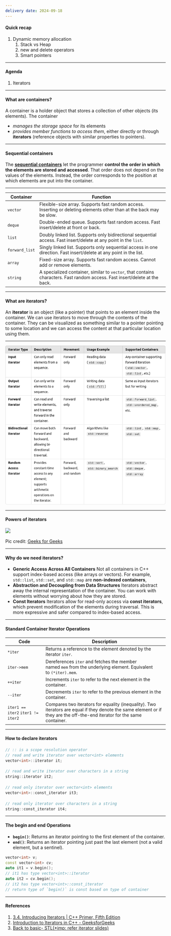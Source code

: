 ```yaml
---
delivery date: 2024-09-18
---
```

#### Quick recap
1. Dynamic memory allocation
	1. Stack vs Heap
	2. new and delete operators
	3. Smart pointers
---
#### Agenda
1. Iterators

---
#### What are containers?
A container is a holder object that stores a collection of other objects (its elements).
The container 
- *manages the storage space* for its elements
- *provides member functions to access them*, either directly or through **iterators** (reference objects with similar properties to pointers).

---
#### Sequential containers

The **[sequential containers](https://cpp-primer.pages.dev/book/096-defined_terms.html#filepos2453431)** let the programmer **control the order in which the elements are stored and accessed**. That order does not depend on the values of the elements. Instead, the order corresponds to the position at which elements are put into the container.

---

| Container      | Function                                                                                                                    |
| -------------- | --------------------------------------------------------------------------------------------------------------------------- |
| `vector`       | Flexible-size array. Supports fast random access. Inserting or deleting elements other than at the back may be slow.        |
| `deque`        | Double-ended queue. Supports fast random access. Fast insert/delete at front or back.                                       |
| `list`         | Doubly linked list. Supports only bidirectional sequential access. Fast insert/delete at any point in the `list`.           |
| `forward_list` | Singly linked list. Supports only sequential access in one direction. Fast insert/delete at any point in the list.          |
| `array`        | Fixed-size array. Supports fast random access. Cannot add or remove elements.                                               |
| `string`       | A specialized container, similar to `vector`, that contains characters. Fast random access. Fast insert/delete at the back. |

---
#### What are iterators?
An **iterator** is an object (like a pointer) that points to an element inside the container. We can use iterators to move through the contents of the container. They can be visualized as something similar to a pointer pointing to some location and we can access the content at that particular location using them.

---
![](https://raw.githubusercontent.com/Ankush-Chander/IT603-notes/49069a8e06c8f58a3d52751935d3a05188df5abe/lectures/images/iterator_types.png)

---
#### Powers of iterators

![](https://media.geeksforgeeks.org/wp-content/uploads/C_Iterator.jpg)

Pic credit: [Geeks for Geeks](https://www.geeksforgeeks.org/introduction-iterators-c)

---
#### Why do we need iterators?
-  **Generic Access Across All Containers**
	Not all containers in C++ support index-based access (like arrays or vectors). For example, `std::list`, `std::set`, and `std::map` are **non-indexed containers**,
- **Abstraction and Decoupling from Data Structures**
	Iterators abstract away the internal representation of the container. You can work with elements without worrying about how they are stored.
-  **Const Iterators**
	Iterators allow for read-only access via **const iterators**, which prevent modification of the elements during traversal. This is more expressive and safer compared to index-based access.
---

#### Standard Container Iterator Operations

| Code                              | Description                                                                                                                                                               |
| --------------------------------- | ------------------------------------------------------------------------------------------------------------------------------------------------------------------------- |
| `*iter`                           | Returns a reference to the element denoted by the iterator `iter`.                                                                                                        |
| `iter->mem`                       | Dereferences `iter` and fetches the member named `mem` from the underlying element. Equivalent to `(*iter).mem`.                                                          |
| `++iter`                          | Increments `iter` to refer to the next element in the container.                                                                                                          |
| `--iter`                          | Decrements `iter` to refer to the previous element in the container.                                                                                                      |
| `iter1 == iter2` `iter1 != iter2` | Compares two iterators for equality (inequality). Two iterators are equal if they denote the same element or if they are the off-the-end iterator for the same container. |

---
#### How to declare iterators
```c++
// :: is a scope resolution operator
// read and write iterator over vector<int> elements
vector<int>::iterator it; 

// read and write iterator over characters in a string
string::iterator it2;

// read only iterator over vector<int> elements
vector<int>::const_iterator it3; 

// read only iterator over characters in a string
string::const_iterator it4;      
```

---
#### The begin and end Operations
- **`begin()`**: Returns an iterator pointing to the first element of the container.
- **`end()`**: Returns an iterator pointing just past the last element (not a valid element, but a sentinel).

```c++
vector<int> v;
const vector<int> cv;
auto it1 = v.begin();  
// it1 has type vector<int>::iterator
auto it2 = cv.begin(); 
// it2 has type vector<int>::const_iterator
// return type of `begin()` is const based on type of container

```


---
#### References
1. [3.4. Introducing Iterators | C++ Primer, Fifth Edition](https://cpp-primer.pages.dev/book/033-3.4._introducing_iterators.html)
2. [Introduction to Iterators in C++ - GeeksforGeeks](https://www.geeksforgeeks.org/introduction-iterators-c)
3. [Back to basic- STL(*imp: refer iterator slides)](https://github.com/CppCon/CppCon2021/blob/main/Presentations/back_to_basics_classic_stl__bob_steagall__cppcon_2021_1.pdf)
